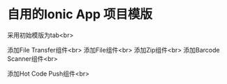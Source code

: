 # 自用的Ionic App 项目模版

采用初始模版为tab\<br>

添加File Transfer组件\<br>
添加File组件\<br>
添加Zip组件\<br>
添加Barcode Scanner组件\<br>

添加Hot Code Push组件\<br>
